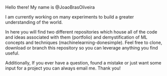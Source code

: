 Hello there! My name is @JoaoBrasOliveira

I am currently working on many experiments to build a greater understanding of the world.

In here you will find two different repositories which house all of the code and ideas associated with them (portfolio) and demystification of ML concepts and techniques (machinelearning-donesimple). Feel free to clone, download or branch this repository so you can leverage anything you find useful.

Additionally, If you ever have a question, found a mistake or just want some input for a project you can always email me. Thank you!
<!---
JoaoBrasOliveira/JoaoBrasOliveira is a ✨ special ✨ repository because its `README.md` (this file) appears on your GitHub profile.
You can click the Preview link to take a look at your changes.
--->
